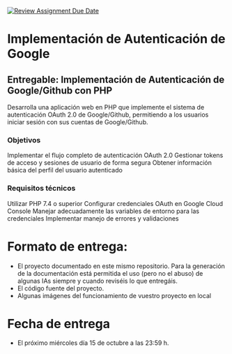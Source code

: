 [![Review Assignment Due Date](https://classroom.github.com/assets/deadline-readme-button-22041afd0340ce965d47ae6ef1cefeee28c7c493a6346c4f15d667ab976d596c.svg)](https://classroom.github.com/a/owUFZwxD)
# Implementación de Autenticación de Google
## Entregable: Implementación de Autenticación de Google/Github con PHP

Desarrolla una aplicación web en PHP que implemente el sistema de autenticación OAuth 2.0 de Google/Github, permitiendo a los usuarios iniciar sesión con sus cuentas de Google/Github.

### Objetivos
Implementar el flujo completo de autenticación OAuth 2.0
Gestionar tokens de acceso y sesiones de usuario de forma segura
Obtener información básica del perfil del usuario autenticado

### Requisitos técnicos
Utilizar PHP 7.4 o superior
Configurar credenciales OAuth en Google Cloud Console
Manejar adecuadamente las variables de entorno para las credenciales
Implementar manejo de errores y validaciones

# Formato de entrega:

  - El proyecto documentado en este mismo repositorio. Para la generación de la documentación está permitida el uso (pero no el abuso) de algunas IAs siempre y cuando reviséis lo que entregáis.
  - El código fuente del proyecto.
  - Algunas imágenes del funcionamiento de vuestro proyecto en local
 
 # Fecha de entrega

  - El próximo miércoles día 15 de octubre a las 23:59 h.
